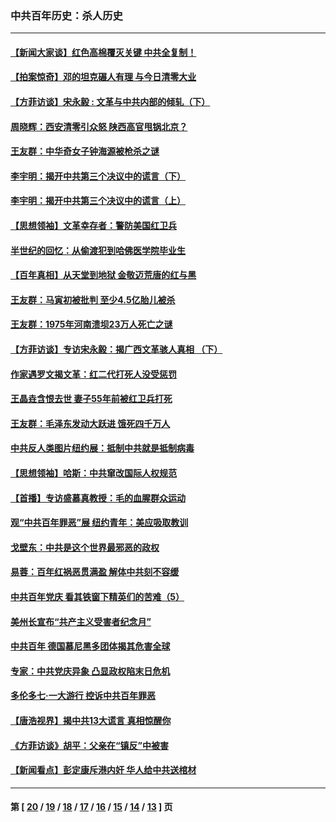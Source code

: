 ### 中共百年历史：杀人历史
---
#### [【新闻大家谈】红色高棉覆灭关键 中共全复制！](../../pages/nf1176106/n13850222.md?11040430) 
#### [【拍案惊奇】邓的坦克碾人有理 与今日清零大业](../../pages/nf1176106/n13729574.md?11040430) 
#### [【方菲访谈】宋永毅 : 文革与中共内部的倾轧（下）](../../pages/nf1176106/n13486836.md?11040430) 
#### [周晓辉：西安清零引众怒 陕西高官甩锅北京？](../../pages/nf1176106/n13484627.md?11040430) 
#### [王友群：中华奇女子钟海源被枪杀之谜](../../pages/nf1176106/n13430555.md?11040430) 
#### [李宇明：揭开中共第三个决议中的谎言（下）](../../pages/nf1176106/n13389389.md?11040430) 
#### [李宇明：揭开中共第三个决议中的谎言（上）](../../pages/nf1176106/n13388697.md?11040430) 
#### [【思想领袖】文革幸存者：警防美国红卫兵](../../pages/nf1176106/n13339289.md?11040430) 
#### [半世纪的回忆：从偷渡犯到哈佛医学院毕业生](../../pages/nf1176106/n13345328.md?11040430) 
#### [【百年真相】从天堂到地狱 金敬迈荒唐的红与黑](../../pages/nf1176106/n13336995.md?11040430) 
#### [王友群：马寅初被批判 至少4.5亿胎儿被杀](../../pages/nf1176106/n13260313.md?11040430) 
#### [王友群：1975年河南溃坝23万人死亡之谜](../../pages/nf1176106/n13231576.md?11040430) 
#### [【方菲访谈】专访宋永毅：揭广西文革骇人真相 （下）](../../pages/nf1176106/n13209074.md?11040430) 
#### [作家遇罗文揭文革：红二代打死人没受惩罚](../../pages/nf1176106/n13205254.md?11040430) 
#### [王晶垚含恨去世 妻子55年前被红卫兵打死](../../pages/nf1176106/n13203590.md?11040430) 
#### [王友群：毛泽东发动大跃进 饿死四千万人](../../pages/nf1176106/n13177158.md?11040430) 
#### [中共反人类图片纽约展：抵制中共就是抵制病毒](../../pages/nf1176106/n13115371.md?11040430) 
#### [【思想领袖】哈斯：中共窜改国际人权规范](../../pages/nf1176106/n13053647.md?11040430) 
#### [【首播】专访盛慕真教授：毛的血腥群众运动](../../pages/nf1176106/n13091782.md?11040430) 
#### [观“中共百年罪恶”展 纽约青年：美应吸取教训](../../pages/nf1176106/n13085246.md?11040430) 
#### [戈壁东：中共是这个世界最邪恶的政权](../../pages/nf1176106/n13085641.md?11040430) 
#### [易蓉：百年红祸恶贯满盈 解体中共刻不容缓](../../pages/nf1176106/n13084455.md?11040430) 
#### [中共百年党庆 看其铁窗下精英们的苦难（5）](../../pages/nf1176106/n13076766.md?11040430) 
#### [美州长宣布“共产主义受害者纪念月”](../../pages/nf1176106/n13074024.md?11040430) 
#### [中共百年 德国慕尼黑多团体揭其危害全球](../../pages/nf1176106/n13068873.md?11040430) 
#### [专家：中共党庆异象 凸显政权陷末日危机](../../pages/nf1176106/n13067084.md?11040430) 
#### [多伦多七·一大游行 控诉中共百年罪恶](../../pages/nf1176106/n13062043.md?11040430) 
#### [【唐浩视界】揭中共13大谎言 真相惊醒你](../../pages/nf1176106/n13065208.md?11040430) 
#### [《方菲访谈》胡平：父亲在“镇反”中被害](../../pages/nf1176106/n13064114.md?11040430) 
#### [【新闻看点】彭定康斥港内奸 华人给中共送棺材](../../pages/nf1176106/n13064230.md?11040430) 

---
#### 第 [ [20](./20.md?11040430) / [19](./19.md?11040430) / [18](./18.md?11040430) / [17](./17.md?11040430) / [16](./16.md?11040430) / [15](./15.md?11040430) / [14](./14.md?11040430) / [13](./13.md?11040430) ] 页
